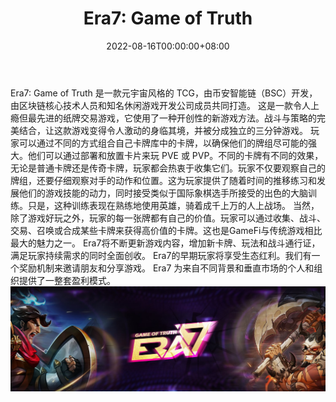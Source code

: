 ﻿---
title: "Era7: Game of Truth"
description: "Era7: Game of Truth 是一个元宇宙风格的TCG，由区块链核心技术人员和休闲游戏开发公司成员共同打造。"
date: 2022-08-16T00:00:00+08:00
lastmod: 2022-08-16T00:00:00+08:00
draft: false
authors: ["boogArno"]
featuredImage: "era7-game-of-truth.png"
tags: ["NFT Games","Era7: Game of Truth"]
categories: ["nfts"]
nfts: ["NFT Games"]
blockchain: "BSC"
website: "https://www.era7.io/"
twitter: "https://twitter.com/Era7_official"
discord: "https://discord.com/invite/jtFRzTv5Zw"
telegram: "https://t.me/Era7_Official"
github: ""
youtube: ""
twitch: ""
facebook: "https://www.facebook.com/groups/era7official"
instagram: ""
reddit: ""
medium: ""
steam: ""
gitbook: ""
googleplay: ""
appstore: ""
status: "Live"
weight: 
lightgallery: true
toc: true
pinned: false
recommend: false
recommend1: false
---
Era7: Game of Truth 是一款元宇宙风格的 TCG，由币安智能链（BSC）开发，由区块链核心技术人员和知名休闲游戏开发公司成员共同打造。
这是一款令人上瘾但最先进的纸牌交易游戏，它使用了一种开创性的新游戏方法。战斗与策略的完美结合，让这款游戏变得令人激动的身临其境，并被分成独立的三分钟游戏。
玩家可以通过不同的方式组合自己卡牌库中的卡牌，以确保他们的牌组尽可能的强大。他们可以通过部署和放置卡片来玩 PVE 或 PVP。不同的卡牌有不同的效果，无论是普通卡牌还是传奇卡牌，玩家都会热衷于收集它们。玩家不仅要观察自己的牌组，还要仔细观察对手的动作和位置。这为玩家提供了随着时间的推移练习和发展他们的游戏技能的动力，同时接受类似于国际象棋选手所接受的出色的大脑训练。只是，这种训练表现在熟练地使用英雄，骑着成千上万的人上战场。
当然，除了游戏好玩之外，玩家的每一张牌都有自己的价值。玩家可以通过收集、战斗、交易、召唤或合成某些卡牌来获得高价值的卡牌。这也是GameFi与传统游戏相比最大的魅力之一。 Era7将不断更新游戏内容，增加新卡牌、玩法和战斗通行证，满足玩家持续需求的同时全面创收。 Era7的早期玩家将享受生态红利。我们有一个奖励机制来邀请朋友和分享游戏。 Era7 为来自不同背景和垂直市场的个人和组织提供了一整套盈利模式。![1500x500](1500x500.jpg)